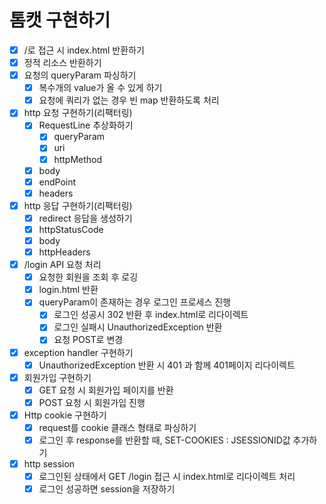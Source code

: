 # 톰캣 구현하기

- [x] /로 접근 시 index.html 반환하기
- [x] 정적 리소스 반환하기
- [x] 요청의 queryParam 파싱하기
    - [x] 복수개의 value가 올 수 있게 하기
    - [x] 요청에 쿼리가 없는 경우 빈 map 반환하도록 처리
- [x] http 요청 구현하기(리팩터링)
    - [x] RequestLine 추상화하기
        - [x] queryParam
        - [x] uri
        - [x] httpMethod
    - [x] body
    - [x] endPoint
    - [x] headers
- [x] http 응답 구현하기(리팩터링)
    - [x] redirect 응답을 생성하기
    - [x] httpStatusCode
    - [x] body
    - [x] httpHeaders
- [x] /login API 요청 처리
    - [x] 요청한 회원을 조회 후 로깅
    - [x] login.html 반환
    - [x] queryParam이 존재하는 경우 로그인 프로세스 진행
        - [x] 로그인 성공시 302 반환 후 index.html로 리다이렉트
        - [x] 로그인 실패시 UnauthorizedException 반환
        - [x] 요청 POST로 변경
- [x] exception handler 구현하기
    - [x] UnauthorizedException 반환 시 401 과 함께 401페이지 리다이렉트
- [x] 회원가입 구현하기
    - [x] GET 요청 시 회원가입 페이지를 반환
    - [x] POST 요청 시 회원가입 진행
- [x] Http cookie 구현하기
    - [x] request를 cookie 클래스 형태로 파싱하기
    - [x] 로그인 후 response를 반환할 때, SET-COOKIES : JSESSIONID값 추가하기
- [x] http session
    - [x] 로그인된 상태에서 GET /login 접근 시 index.html로 리다이렉트 처리
    - [x] 로그인 성공하면 session을 저장하기
